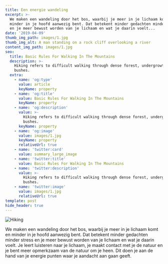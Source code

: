 ```yaml
---
title: Een energie wandeling
excerpt: >-
  We maken een wandeling door het bos, waarbij je meer in je lichaam komt en
  minder in je hoofd aanwezig bent. Dat betekent minder gedachten minder stress
  en je meer bewust worden van je lichaam en wat je daarin voelt...
date: '2019-04-09'
thumb_img_path: images/1.jpg
thumb_img_alt: A man standing on a rock cliff overlooking a river
content_img_path: images/1.jpg
seo:
  title: Basic Rules For Walking In The Mountains
  description: >-
    Hiking refers to difficult walking through dense forest, undergrowth, or
    bushes.
  extra:
    - name: 'og:type'
      value: article
      keyName: property
    - name: 'og:title'
      value: Basic Rules For Walking In The Mountains
      keyName: property
    - name: 'og:description'
      value: >-
        Hiking refers to difficult walking through dense forest, undergrowth, or
        bushes.
      keyName: property
    - name: 'og:image'
      value: images/1.jpg
      keyName: property
      relativeUrl: true
    - name: 'twitter:card'
      value: summary_large_image
    - name: 'twitter:title'
      value: Basic Rules For Walking In The Mountains
    - name: 'twitter:description'
      value: >-
        Hiking refers to difficult walking through dense forest, undergrowth, or
        bushes.
    - name: 'twitter:image'
      value: images/1.jpg
      relativeUrl: true
template: post
hide_header: true
---
```

![Hiking](/images/2.jpg)

We maken een wandeling door het bos, waarbij je meer in je lichaam komt en minder in je hoofd aanwezig bent. Dat betekent minder gedachten minder stress en je meer bewust worden van je lichaam en wat je daarin voelt. Je leert luisteren naar je lichaam, je maakt contact met je de natuur en je bent meer opmerkzaam van de natuur om je heen. Dit doen je aan de hand van je energie punten waar je aandacht aan gaan geeft.

